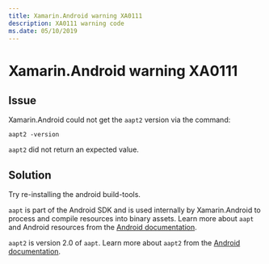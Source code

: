 ```yaml
---
title: Xamarin.Android warning XA0111
description: XA0111 warning code
ms.date: 05/10/2019
---
```

# Xamarin.Android warning XA0111

## Issue

Xamarin.Android could not get the `aapt2` version via the command:

```
aapt2 -version
```

`aapt2` did not return an expected value.

## Solution

Try re-installing the android build-tools.

`aapt` is part of the Android SDK and is used internally by
Xamarin.Android to process and compile resources into binary assets.
Learn more about `aapt` and Android resources from the [Android
documentation][aapt].

`aapt2` is version 2.0 of `aapt`. Learn more about `aapt2` from the
[Android documentation][aapt2].

[aapt]: https://developer.android.com/guide/topics/resources/accessing-resources.html
[aapt2]: https://developer.android.com/studio/command-line/aapt2
